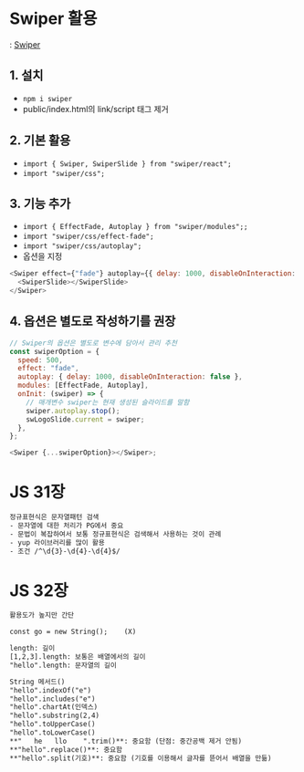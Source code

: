 # Swiper 활용

: [Swiper](https://swiperjs.com/react)

## 1. 설치

- `npm i swiper`
- public/index.html의 link/script 태그 제거

## 2. 기본 활용

- `import { Swiper, SwiperSlide } from "swiper/react";`
- `import "swiper/css";`

## 3. 기능 추가

- `import { EffectFade, Autoplay } from "swiper/modules";;`
- `import "swiper/css/effect-fade";`
- `import "swiper/css/autoplay";`
- 옵션을 지정

```js
<Swiper effect={"fade"} autoplay={{ delay: 1000, disableOnInteraction: false }} modules={[EffectFade, Autoplay]}>
  <SwiperSlide></SwiperSlide>
</Swiper>
```

## 4. 옵션은 별도로 작성하기를 권장

```js
// Swiper의 옵션은 별도로 변수에 담아서 관리 추천
const swiperOption = {
  speed: 500,
  effect: "fade",
  autoplay: { delay: 1000, disableOnInteraction: false },
  modules: [EffectFade, Autoplay],
  onInit: (swiper) => {
    // 매개변수 swiper는 현재 생성된 슬라이드를 말함
    swiper.autoplay.stop();
    swLogoSlide.current = swiper;
  },
};

<Swiper {...swiperOption}></Swiper>;
```

# JS 31장

```txt
정규표현식은 문자열패턴 검색
- 문자열에 대한 처리가 PG에서 중요
- 문법이 복잡하여서 보통 정규표현식은 검색해서 사용하는 것이 관례
- yup 라이브러리를 많이 활용
- 조건 /^\d{3}-\d{4}-\d{4}$/
```

# JS 32장

```txt
활용도가 높지만 간단

const go = new String();    (X)

length: 길이
[1,2,3].length: 보통은 배열에서의 길이
"hello".length: 문자열의 길이

String 메서드()
"hello".indexOf("e")
"hello".includes("e")
"hello".chartAt(인덱스)
"hello".substring(2,4)
"hello".toUpperCase()
"hello".toLowerCase()
**"   he   llo    ".trim()**: 중요함 (단점: 중간공백 제거 안됨)
**"hello".replace()**: 중요함
**"hello".split(기호)**: 중요함 (기호를 이용해서 글자를 뜯어서 배열을 만듦)

```
